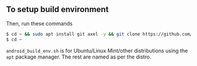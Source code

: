 ## To setup build environment

Then, run these commands

```bash
$ cd ~ && sudo apt install git axel -y && git clone https://github.com/CraftRom/scripts && cd scripts && sudo bash setup/android_build_env.sh && sudo bash setup/install_android_sdk.sh
$ cd ~
```

`android_build_env.sh` is for Ubuntu/Linux Mint/other distributions using the `apt` package manager.
The rest are named as per the distro.
